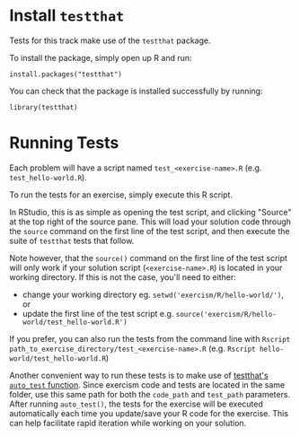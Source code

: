 # Install `testthat`

Tests for this track make use of the `testthat` package.

To install the package, simply open up R and run:

`install.packages("testthat")`

You can check that the package is installed successfully by running:

`library(testthat)`

# Running Tests

Each problem will have a script named `test_<exercise-name>.R` (e.g. `test_hello-world.R`). 

To run the tests for an exercise, simply execute this R script.

In RStudio, this is as simple as opening the test script, and clicking "Source" at the top right of the source pane. This will load your solution code through the `source` command on the first line of the test script, and then execute the suite of `testthat` tests that follow.

Note however, that the `source()` command on the first line of the test script will only work if your solution script (`<exercise-name>.R`) is located in your working directory. If this is not the case, you'll need to either: 
- change your working directory eg. `setwd('exercism/R/hello-world/')`, or 
- update the first line of the test script e.g. `source('exercism/R/hello-world/test_hello-world.R')`

If you prefer, you can also run the tests from the command line with `Rscript path_to_exercise_directory/test_<exercise-name>.R` (e.g. `Rscript hello-world/test_hello-world.R`)

Another convenient way to run these tests is to make use of [testthat's `auto_test` function](https://www.rdocumentation.org/packages/testthat/topics/auto_test). Since exercism code and tests are located in the same folder, use this same path for both the `code_path` and `test_path` parameters. After running `auto_test()`, the tests for the exercise will be executed automatically each time you update/save your R code for the exercise. This can help facilitate rapid iteration while working on your solution.
